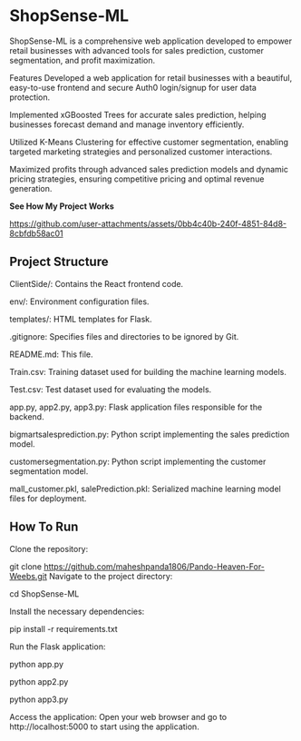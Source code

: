 
# ShopSense-ML
ShopSense-ML is a comprehensive web application developed to empower retail businesses with advanced tools for sales prediction, customer segmentation, and profit maximization.

Features
Developed a web application for retail businesses with a beautiful, easy-to-use frontend and secure Auth0 login/signup for user data protection.

Implemented xGBoosted Trees for accurate sales prediction, helping businesses forecast demand and manage inventory efficiently.

Utilized K-Means Clustering for effective customer segmentation, enabling targeted marketing strategies and personalized customer interactions.

Maximized profits through advanced sales prediction models and dynamic pricing strategies, ensuring competitive pricing and optimal revenue generation.

**See How My Project Works**

https://github.com/user-attachments/assets/0bb4c40b-240f-4851-84d8-8cbfdb58ac01

## Project Structure


ClientSide/: Contains the React frontend code.

env/: Environment configuration files.

templates/: HTML templates for Flask.

.gitignore: Specifies files and directories to be ignored by Git.

README.md: This file.

Train.csv: Training dataset used for building the machine learning models.

Test.csv: Test dataset used for evaluating the models.

app.py, app2.py, app3.py: Flask application files responsible for the backend.

bigmartsalesprediction.py: Python script implementing the sales prediction model.

customersegmentation.py: Python script implementing the customer segmentation model.

mall_customer.pkl, salePrediction.pkl: Serialized machine learning model files for deployment.

## How To Run
Clone the repository:


git clone https://github.com/maheshpanda1806/Pando-Heaven-For-Weebs.git
Navigate to the project directory:

cd ShopSense-ML

Install the necessary dependencies:


pip install -r requirements.txt

Run the Flask application:


python app.py

python app2.py

python app3.py

Access the application: Open your web browser and go to http://localhost:5000 to start using the application.






